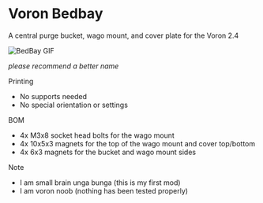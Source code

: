 # Voron Bedbay
A central purge bucket, wago mount, and cover plate for the Voron 2.4

![BedBay GIF](https://media0.giphy.com/media/ICmAGDLUbcVwk3xE4B/giphy.gif)

_please recommend a better name_

Printing
* No supports needed
* No special orientation or settings

BOM
* 4x M3x8 socket head bolts for the wago mount
* 4x 10x5x3 magnets for the top of the wago mount and cover top/bottom
* 4x 6x3 magnets for the bucket and wago mount sides

Note
* I am small brain unga bunga (this is my first mod)
* I am voron noob (nothing has been tested properly)
